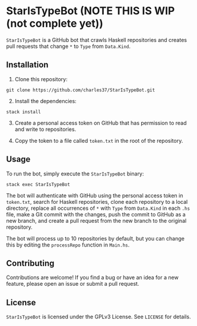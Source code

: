# StarIsTypeBot (NOTE THIS IS WIP (not complete yet))

`StarIsTypeBot` is a GitHub bot that crawls Haskell repositories and creates pull requests that change `*` to `Type` from `Data.Kind`. 

## Installation

1. Clone this repository:

`git clone https://github.com/charles37/StarIsTypeBot.git`

2. Install the dependencies:

`stack install`


3. Create a personal access token on GitHub that has permission to read and write to repositories.

4. Copy the token to a file called `token.txt` in the root of the repository.

## Usage

To run the bot, simply execute the `StarIsTypeBot` binary:

`stack exec StarIsTypeBot`


The bot will authenticate with GitHub using the personal access token in `token.txt`, search for Haskell repositories, clone each repository to a local directory, replace all occurrences of `*` with `Type` from `Data.Kind` in each `.hs` file, make a Git commit with the changes, push the commit to GitHub as a new branch, and create a pull request from the new branch to the original repository.

The bot will process up to 10 repositories by default, but you can change this by editing the `processRepo` function in `Main.hs`.

## Contributing

Contributions are welcome! If you find a bug or have an idea for a new feature, please open an issue or submit a pull request.

## License

`StarIsTypeBot` is licensed under the GPLv3 License. See `LICENSE` for details.

